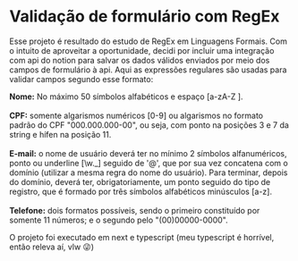   # Validação de formulário com RegEx
  
  Esse projeto é resultado do estudo de RegEx em Linguagens Formais. Com o intuito de aproveitar a oportunidade, decidi por incluir uma integração com api do notion para salvar os dados válidos enviados por meio dos campos de formulário à api. Aqui as expressões regulares são usadas para validar campos segundo esse formato:

<b>Nome:</b>
No máximo 50 símbolos alfabéticos e espaço [a-zA-Z ]. </br></br>
<b>CPF:</b> somente algarismos numéricos [0-9] ou algarismos no formato padrão do CPF "000.000.000-00", ou seja, com ponto na posições 3 e 7 da string e hífen na posição 11. </br></br>
<b>E-mail:</b> o nome de usuário deverá ter no mínimo 2 símbolos alfanuméricos, ponto ou underline [\w\._] seguido de '@', que por sua vez concatena com o domínio (utilizar a mesma regra do nome do usuário). Para terminar, depois do domínio, deverá ter, obrigatoriamente, um ponto seguido do tipo de registro, que é formado por três símbolos alfabéticos minúsculos [a-z].</br></br>
<b>Telefone:</b> dois formatos possíveis, sendo o primeiro constituído por somente 11 números; e o segundo pelo "(00)00000-0000".</br>

O projeto foi executado em next e typescript (meu typescript é horrível, então releva aí, vlw 😜)
